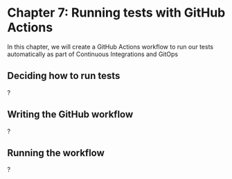 # Chapter 7: Running tests with GitHub Actions

In this chapter,
we will create a GitHub Actions workflow
to run our tests automatically as part of Continuous Integrations and GitOps


## Deciding how to run tests

?


## Writing the GitHub workflow

?


## Running the workflow

?
